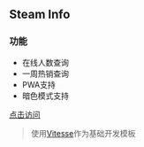 ## Steam Info
### 功能
- 在线人数查询
- 一周热销查询
- PWA支持
- 暗色模式支持

[点击访问](https://steam.yuy1n.io)

> 使用[Vitesse](https://github.com/antfu/vitesse)作为基础开发模板
